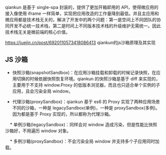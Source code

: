 qiankun 是基于 single-spa 封装的，提供了更加开箱即用的 API，使得微应用的接入像使用 iframe 一样简单，实现把应用改造的工作量降到最低。并且主应用和微应用都是技术栈无关的，解决了开发中的两个问题：第一是空间上不同团队的协同开发不必统一技术栈，第二是时间上不同版本技术栈的升级维护无需统一。因此技术栈无关是微前端的核心价值。

https://juejin.cn/post/6920110573418086413 qiankun的js沙箱原理及其实现
## JS 沙箱

* 快照沙箱(snapshotSandbox)：在应用沙箱挂载和卸载的时候记录快照，在应用切换的时候依据快照恢复环境。qiankun 的快照沙箱是基于 diff 来实现的，主要用于不支持 window.Proxy 的低版本浏览器，而且也只适合单个实例的子应用，且会污染全局 window。

* 代理沙箱(proxySandbox)：qiankun 基于 es6 的 Proxy 实现了两种应用场景不同的沙箱，一种是 legacySandbox(单例)，一种是 proxySandbox(多例)。因为都是基于 Proxy 实现的，所以都称为代理沙箱。

    * 单例沙箱(legacySandbox)：同样会对 window 造成污染，但是性能比快照沙箱好，不用遍历 window 对象。

    * 多例沙箱(proxySandbox)：不会污染全局 window 并支持多个子应用同时加载。